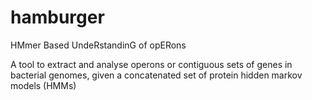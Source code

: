 # hamburger

HMmer Based UndeRstandinG of opERons 

A tool to extract and analyse operons or contiguous sets of genes in bacterial genomes, given a concatenated set of protein hidden markov models (HMMs)
